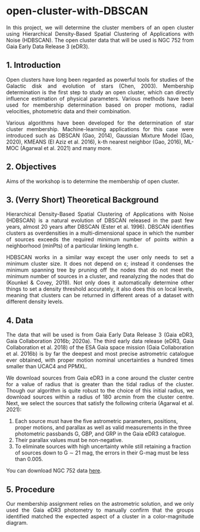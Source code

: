 # open-cluster-with-DBSCAN

<p align = "justify">  In this project, we will determine the cluster members of an open cluster using Hierarchical Density-Based Spatial Clustering of Applications with Noise (HDBSCAN). The open cluster data that will be used is NGC 752 from Gaia Early Data Release 3 (eDR3). </p> 

## 1. Introduction

<p align = "justify"> Open clusters have long been regarded as powerful tools for studies of the Galactic disk and evolution of stars (Chen, 2003). Membership determination is the first step to study an open cluster, which can directly influence estimation of physical parameters. Various methods have been used for membership determination based on proper motions, radial velocities, photometric data and their combination.
</p>
<p align = "justify"> Various algorithms have been developed for the determination of star cluster membership. Machine-learning applications for this case were introduced such as DBSCAN (Gao, 2014), Gaussian Mixture Model (Gao, 2020), KMEANS (El Aziz et al. 2016), k-th nearest neighbor (Gao, 2016), ML-MOC (Agarwal et al. 2021) and many more.
</p>

## 2. Objectives

<p align = "justify"> Aims of the workshop is to determine the membership of open cluster.</li> 
</ol>
</p>

## 3. (Verry Short) Theoretical Background

<p align = "justify"> Hierarchical Density-Based Spatial Clustering of Applications with Noise (HDBSCAN) is a natural evolution of DBSCAN released in the past few years, almost 20 years after DBSCAN (Ester et al. 1996). DBSCAN identifies clusters as overdensities in a multi-dimensional space in which the number of sources exceeds the required minimum number of points within a neighborhood (minPts) of a particular linking length ε. </p>

<p align = "justify"> HDBSCAN works in a similar way except the user only needs to set a minimum cluster size. It does not depend on ε; instead it condenses the minimum spanning tree by pruning off the nodes that do not meet the minimum number of sources in a cluster, and reanalyzing the nodes that do (Kounkel & Covey, 2019). Not only does it automatically determine other things to set a density threshold accurately, it also does this on local levels, meaning that clusters can be returned in different areas of a dataset with different density levels. </p>

## 4. Data

<p align = "justify"> The data that will be used is from Gaia Early Data Release 3 (Gaia eDR3, Gaia Collaboration 2016b; 2020a). The third early data release (eDR3, Gaia Collaboration et al. 2018) of the ESA Gaia space mission (Gaia Collaboration et al. 2016b) is by far the deepest and most precise astrometric catalogue ever obtained, with proper motion nominal uncertainties a hundred times smaller than UCAC4 and PPMXL. 
</p>

<p align = "justify"> We download sources from Gaia eDR3 in a cone around the cluster centre for a value of radius that is greater than the tidal radius of the cluster. Though our algorithm is quite robust to the choice of this initial radius, we download sources within a radius of 180 arcmin from the cluster centre. Next, we select the sources that satisfy the following criteria (Agarwal et al. 2021):
<ol type="1">
<li>Each source must have the five astrometric parameters, positions, proper motions, and parallax as well as valid measurements in the three photometric passbands G, GBP, and GRP in the Gaia eDR3 catalogue.</li>
<li>Their parallax values must be non-negative.</li>
<li>To eliminate sources with high uncertainty while still retaining a fraction of sources down to G ∼ 21 mag, the errors in their G-mag must be less than 0.005.</li>
</ol>
</p>

You can download NGC 752 data [here](https://drive.google.com/file/d/1krYBlajvirNH5L_1GXfxUIxbeMZoKpUT/view?usp=sharing).

## 5. Procedure

<p align = "justify"> Our membership assignment relies on the astrometric solution, and we only used the Gaia eDR3 photometry to manually confirm that the groups identified matched the expected aspect of a cluster in a color-magnitude diagram.
</p>
